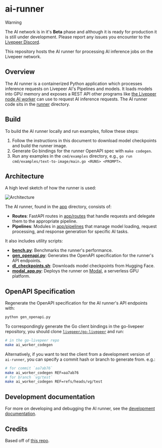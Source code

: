 # ai-runner

> [!WARNING]
> The AI network is in it's **Beta** phase and although it is ready for production it is still under development. Please report any issues you encounter to the [Livepeer Discord](https://discord.com/invite/livepeer).

This repository hosts the AI runner for processing AI inference jobs on the Livepeer network.

## Overview

The AI runner is a containerized Python application which processes inference requests on Livepeer AI's Pipelines and models. It loads models into GPU memory and exposes a REST API other programs like [the Livepeer node AI worker](https://github.com/livepeer/ai-runner/blob/main/README.md) can use to request AI inference requests. The AI runner code sits in the [runner](https://github.com/livepeer/ai-runner/tree/main/runner) directory.

## Build

To build the AI runner locally and run examples, follow these steps:

1. Follow the instructions in this document to download model checkpoints and build the runner image.
2. Generate Go bindings for the runner OpenAPI spec with `make codegen`.
3. Run any examples in the `cmd/examples` directory, e.g., `go run cmd/examples/text-to-image/main.go <RUNS> <PROMPT>`.

## Architecture

A high level sketch of how the runner is used:

![Architecture](./docs/images/architecture.png)

The AI runner, found in the [app](./runner/app) directory, consists of:

- **Routes**: FastAPI routes in [app/routes](./runner/app/routes) that handle requests and delegate them to the appropriate pipeline.
- **Pipelines**: Modules in [app/pipelines](./runner/app/pipelines) that manage model loading, request processing, and response generation for specific AI tasks.

It also includes utility scripts:

- **[bench.py](./runner/bench.py)**: Benchmarks the runner's performance.
- **[gen_openapi.py](./runner/gen_openapi.py)**: Generates the OpenAPI specification for the runner's API endpoints.
- **[dl_checkpoints.sh](./runner/dl_checkpoints.sh)**: Downloads model checkpoints from Hugging Face.
- **[modal_app.py](./runner/modal_app.py)**: Deploys the runner on [Modal](https://modal.com/), a serverless GPU platform.

## OpenAPI Specification

Regenerate the OpenAPI specification for the AI runner's API endpoints with:

```bash
python gen_openapi.py
```

To correspondingly generate the Go client bindings in the go-livepeer repository,
you should clone [`livepeer/go-livepeer`](https://github.com/livepeer/go-livepeer) and run:
```bash
# in the go-livepeer repo
make ai_worker_codegen
```

Alternatively, if you want to test the client from a development version of
`ai-runner`, you can specify a commit hash or branch to generate from. e.g.:
```bash
# for commit `aa7ab76`
make ai_worker_codegen REF=aa7ab76
# for branch `vg/test`
make ai_worker_codegen REF=refs/heads/vg/test
```

## Development documentation

For more on developing and debugging the AI runner, see the [development documentation](./docs/development-guide.md).

## Credits

Based off of [this repo](https://github.com/huggingface/api-inference-community/tree/main/docker_images/diffusers).

